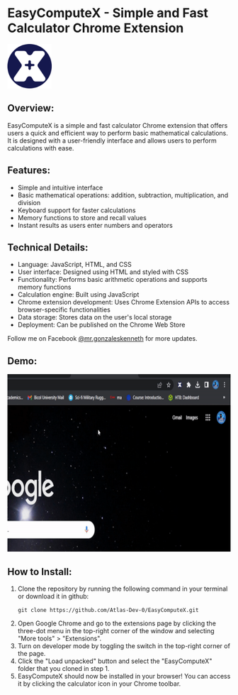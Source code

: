 # EasyComputeX - Simple and Fast Calculator Chrome Extension

<div>

  <img src="/icons/logo-for-ui.png" alt="Calculator Logo" width="100" height="100" />

  ## Overview:

  EasyComputeX is a simple and fast calculator Chrome extension that offers users a quick and efficient way to perform basic mathematical calculations. It is designed with a user-friendly interface and allows users to perform calculations with ease.

</div>

## Features:

- Simple and intuitive interface
- Basic mathematical operations: addition, subtraction, multiplication, and division
- Keyboard support for faster calculations
- Memory functions to store and recall values
- Instant results as users enter numbers and operators

## Technical Details:

- Language: JavaScript, HTML, and CSS
- User interface: Designed using HTML and styled with CSS
- Functionality: Performs basic arithmetic operations and supports memory functions
- Calculation engine: Built using JavaScript
- Chrome extension development: Uses Chrome Extension APIs to access browser-specific functionalities
- Data storage: Stores data on the user's local storage
- Deployment: Can be published on the Chrome Web Store

Follow me on Facebook [@mr.gonzaleskenneth](https://www.facebook.com/mr.gonzaleskenneth) for more updates.

## Demo:
<img src="/demo/demo.gif" alt="EasyComputeX Demo" width="600" height="400" />

## How to Install:

<ol>
  <li>Clone the repository by running the following command in your terminal or download it in github: <br>
    <pre><code>git clone https://github.com/Atlas-Dev-0/EasyComputeX.git</code></pre>
  </li>
  <li>Open Google Chrome and go to the extensions page by clicking the three-dot menu in the top-right corner of the window and selecting "More tools" > "Extensions".</li>
  <li>Turn on developer mode by toggling the switch in the top-right corner of the page.</li>
  <li>Click the "Load unpacked" button and select the "EasyComputeX" folder that you cloned in step 1.</li>
  <li>EasyComputeX should now be installed in your browser! You can access it by clicking the calculator icon in your Chrome toolbar.</li>
</ol> 



